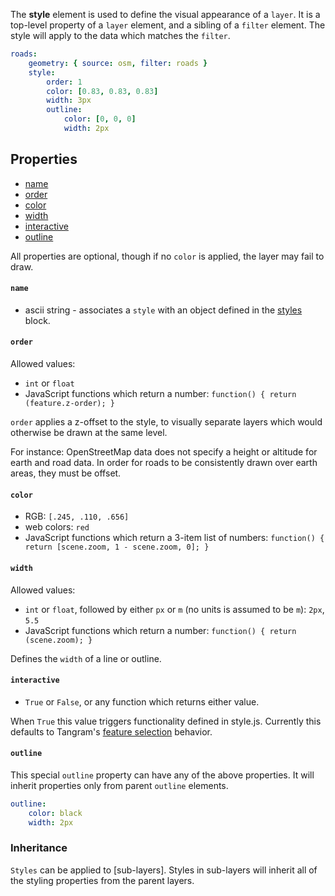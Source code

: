 The **style** element is used to define the visual appearance of a `layer`. It is a top-level property of a `layer` element, and a sibling of a `filter` element. The style will apply to the data which matches the `filter`.
```yaml
roads:
    geometry: { source: osm, filter: roads }
    style:
        order: 1
        color: [0.83, 0.83, 0.83]
        width: 3px
        outline:
            color: [0, 0, 0]
            width: 2px
```
## Properties

- [name](#name)
- [order](#order)
- [color](#color)
- [width](#width)
- [interactive](#interactive)
- [outline](#outline)


All properties are optional, though if no `color` is applied, the layer may fail to draw.

#### `name`
- ascii string -  associates a `style` with an object defined in the [styles](styles.md) block.

#### `order`
Allowed values:
- `int` or `float`
- JavaScript functions which return a number: `function() { return (feature.z-order); }`

`order` applies a z-offset to the style, to visually separate layers which would otherwise be drawn at the same level.

For instance: OpenStreetMap data does not specify a height or altitude for earth and road data. In order for roads to be consistently drawn over earth areas, they must be offset.

#### `color`
- RGB: `[.245, .110, .656]`
- web colors: `red`
- JavaScript functions which return a 3-item list of numbers: `function() { return [scene.zoom, 1 - scene.zoom, 0]; }`

#### `width`
Allowed values:
- `int` or `float`, followed by either `px` or `m` (no units is assumed to be `m`): `2px`, `5.5`
- JavaScript functions which return a number: `function() { return (scene.zoom); }`

Defines the `width` of a line or outline.

#### `interactive`
- `True` or `False`, or any function which returns either value.

When `True` this value triggers functionality defined in style.js. Currently this defaults to Tangram's [feature selection](feature-selection.md) behavior.

#### `outline`
This special `outline` property can have any of the above properties. It will inherit properties only from parent `outline` elements.
```yaml
outline:
    color: black
    width: 2px
```

### Inheritance

`Styles` can be applied to [sub-layers]. Styles in sub-layers will inherit all of the styling properties from the parent layers.


